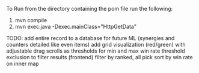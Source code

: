 To Run from the directory containing the pom file run the following:
1. mvn compile
2. mvn exec:java -Dexec.mainClass="HttpGetData"

TODO:
add entire record to a database for future ML (synergies and counters detailed like even items)
add grid visualization (red/green) with adjustable drag scrolls as thresholds for min and max win rate threshold exclusion to filter results (frontend)
filter by ranked, all pick
sort by win rate on inner map